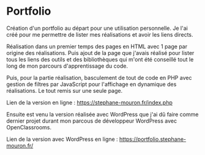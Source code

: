 # Portfolio

Création d'un portfolio au départ pour une utilisation personnelle. Je l'ai créé pour me permettre de lister mes réalisations et avoir les liens directs.

Réalisation dans un premier temps des pages en HTML avec 1 page par origine des réalisations.
Puis ajout de la page que j'avais réalisé pour lister tous les liens des outils et des bibliothèques qui m'ont été conseillé tout le long de mon parcours d'apprentissage du code.

Puis, pour la partie réalisation, basculement de tout de code en PHP avec gestion de filtres par JavaScript pour l'affichage en dynamique des réalisations. Le tout remis sur une seule page.

Lien de la version en ligne : https://stephane-mouron.fr/index.php

Ensuite est venu la version réalisée avec WordPress que j'ai dû faire comme dernier projet durant mon parcous de développeur WordPress avec OpenClassrooms.

Lien de la version avec WordPress en ligne : https://portfolio.stephane-mouron.fr/



